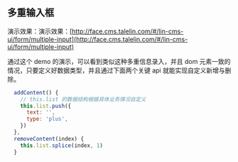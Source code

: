 ## 多重输入框

演示效果：演示效果：[http://face.cms.talelin.com/#/lin-cms-ui/form/multiple-input](http://face.cms.talelin.com/#/lin-cms-ui/form/multiple-input)

通过这个 demo 的演示，可以看到类似这种多重信息录入，并且 dom 元素一致的情况，只要定义好数据类型，并且通过下面两个关键 api 就能实现自定义新增与删除。

```js
  addContent() {
    // this.list 的数据结构根据具体业务情况自定义
    this.list.push({
      text: '',
      type: 'plus',
    })
  },
  removeContent(index) {
    this.list.splice(index, 1)
  }
```